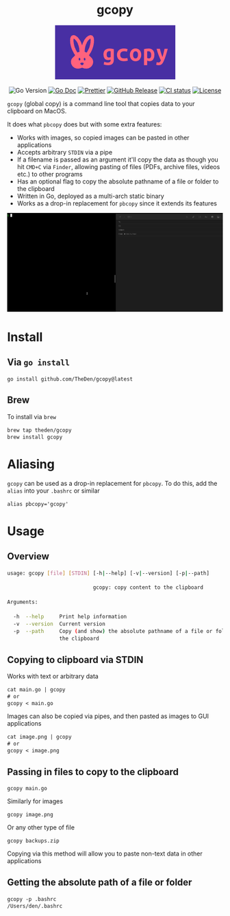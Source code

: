 <div align="center">

# gcopy

</div>

<p align="center">
  <img alt="copy Logo" src="https://raw.githubusercontent.com/TheDen/gcopy/main/.github/logo.png" />
</p>

<div align="center">

![Go Version](https://img.shields.io/github/go-mod/go-version/TheDen/gcopy?style=flat-square&logo=go)
[![Go Doc](https://img.shields.io/badge/godoc-reference-blue.svg?style=flat-square&logo=go)](https://pkg.go.dev/github.com/TheDen/gcopy)
[![Prettier](https://img.shields.io/badge/Prettier-%23F7B93E.svg?style=flat-square&logo=prettier&logoColor=black)](https://github.com/prettier/prettier)
[![GitHub Release](https://img.shields.io/github/v/release/TheDen/gcopy?style=flat-square&logo=github)](https://github.com/TheDen/gcopy/releases/latest)
[![CI status](https://img.shields.io/github/actions/workflow/status/TheDen/gcopy/ci.yaml?branch=main&style=flat-square&logo=github)](https://github.com/TheDen/gcopy/actions?query=branch%3Amain)
[![License](https://img.shields.io/github/license/TheDen/gcopy?style=flat-square)](/LICENCE)

</div>

`gcopy` (global copy) is a command line tool that copies data to your clipboard on MacOS.

It does what `pbcopy` does but with some extra features:

- Works with images, so copied images can be pasted in other applications
- Accepts arbitrary `STDIN` via a pipe
- If a filename is passed as an argument it'll copy the data as though you hit `CMD+C` via `Finder`, allowing pasting of files (PDFs, archive files, videos etc.) to other programs
- Has an optional flag to copy the absolute pathname of a file or folder to the clipboard
- Written in Go, deployed as a multi-arch static binary
- Works as a drop-in replacement for `pbcopy` since it extends its features

![gcopy](./gcopy-usage-example.gif)

# Install

## Via `go install`

```shell
go install github.com/TheDen/gcopy@latest
```

## Brew

To install via `brew`

```shell
brew tap theden/gcopy
brew install gcopy
```

# Aliasing

`gcopy` can be used as a drop-in replacement for `pbcopy`. To do this, add the `alias` into your `.bashrc` or similar

```shell
alias pbcopy='gcopy'
```

# Usage

## Overview

```bash
usage: gcopy [file] [STDIN] [-h|--help] [-v|--version] [-p|--path]

                            gcopy: copy content to the clipboard

Arguments:

  -h  --help     Print help information
  -v  --version  Current version
  -p  --path     Copy (and show) the absolute pathname of a file or folder to
                 the clipboard
```

## Copying to clipboard via STDIN

Works with text or arbitrary data

```shell
cat main.go | gcopy
# or
gcopy < main.go
```

Images can also be copied via pipes, and then pasted as images to GUI applications

```shell
cat image.png | gcopy
# or
gcopy < image.png
```

## Passing in files to copy to the clipboard

```shell
gcopy main.go
```

Similarly for images

```shell
gcopy image.png
```

Or any other type of file

```shell
gcopy backups.zip
```

Copying via this method will allow you to paste non-text data in other applications

## Getting the absolute path of a file or folder

```shell
gcopy -p .bashrc
/Users/den/.bashrc
```
